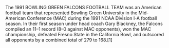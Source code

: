 The 1991 BOWLING GREEN FALCONS FOOTBALL TEAM was an American football team that represented Bowling Green University in the Mid-American Conference (MAC) during the 1991 NCAA Division I-A football season. In their first season under head coach Gary Blackney, the Falcons compiled an 11–1 record (8–0 against MAC opponents), won the MAC championship, defeated Fresno State in the California Bowl, and outscored all opponents by a combined total of 279 to 168.[1]
